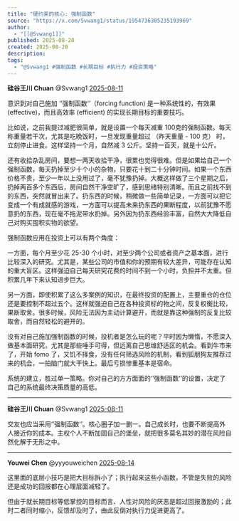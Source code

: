 ```yaml
---
title: "硬约束的核心: 强制函数"
source: "https://x.com/Svwang1/status/1954736305235193969"
author:
  - "[[@Svwang1]]"
published: 2025-08-20
created: 2025-08-20
description:
tags:
  - "@Svwang1 #强制函数 #长期目标 #执行力 #投资策略"
---
```

**硅谷王川 Chuan** @Svwang1 [2025-08-11](https://x.com/Svwang1/status/1954736305235193969)

意识到对自己施加 ‘’强制函数‘’（forcing function) 是一种系统性的，有效果 (effective)，而且高效率 (efficient) 的实现长期目标的重要技巧。

比如说，之前我提过减肥很简单，就是设置一个每天减重 100克的强制函数。每天称重量若干次，尤其是吃晚饭时，一旦发现重量超过 （昨天重量 - 100 克） 时，立刻停止进食。这样坚持一个月，自然减 3 公斤。坚持一百天，就是十公斤。

还有收拾杂乱房间，要想一两天收拾干净，很累也觉得很难。但是如果给自己一个强制函数，每天扔掉至少十个小的杂物，只要花十到二十分钟时间。如果一个东西价格不贵，至少一年以上没用过了，毫不犹豫扔掉。大概这样做了三个星期之后，扔掉两百多个东西后，房间自然干净空旷了，感到思绪特别清晰。而且之前找不到的东西，突然就冒出来了。扔东西的时候，稍微做一些简单记录，一方面可以把它变成一个有成就感的游戏，一方面可以提高未来扔东西的果断程度，以前犹豫不愿意扔的东西，现在毫不拖泥带水扔掉。另外因为扔东西经验丰富，自然大大降低自己对购买囤积实物的欲望。

强制函数应用在投资上可以有两个角度：

一方面，每个月至少花 25-30 个小时，对至少两个公司或者资产之基本面，进行比较深入的研究。尤其是，某些公司的市值和你的预期有较大差异，可能存在认知的重大盲区。这样强迫自己每天研究花费的时间不到一个小时，负担并不太重。但积累几年下来认知进步巨大。

另一方面，即使积累了这么多案例的知识，在最终投资的配置上，主要重仓的仓位还是要控制不超过五个。这样就强迫自己在各种投资标的物之间，反复权衡比较，果断取舍。很多时候，风险无法因为主动计算避开，而就是靠这种强制的反复比较取舍，而自然轻松的避开的。

没有对自己施加强制函数的时候，投机者是怎么玩的呢？平时因为懒惰，不愿深入做基本面研究，尤其是那些唾手可得，但远离自己思维舒适区的机会。看到牛市来了，开始 fomo 了，又饥不择食，没有任何筛选风险的机制，看到狐朋狗友推荐过来的机会，一拍脑门就大干快上。最后亏损惨重基本是宿命。

系统的建立，胜过单一策略。你对自己的方方面面的‘’强制函数‘’的设置，决定了自己的系统最终决策质量的高低。

---

**硅谷王川 Chuan** @Svwang1 [2025-08-11](https://x.com/Svwang1/status/1954740267908776285)

交友也应当采用‘’强制函数‘’。核心圈子加一删一。自己成长时，也要不断提高外人接近你的成本。主权个人不断加固自己的堡垒，就把很多莫名其妙的潜在风险自然化解于无形之中。

---

**Youwei Chen** @yyyouweichen [2025-08-14](https://x.com/yyyouweichen/status/1955836272926450096)

这里面的底层小技巧是把大目标拆小了；执行起来这些小函数，不管是失败的风险还是成功的回报都在心理层面减轻了。

但由于就长期目标等低掌控的目标而言、人性对风险的厌恶是超过回报激励的；此时二者同时缩小，反馈却及时了，由此反倒对执行力促进更高了。